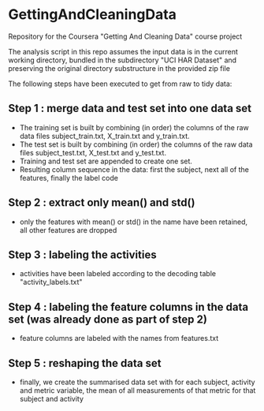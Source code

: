 GettingAndCleaningData
======================

Repository for the Coursera "Getting And Cleaning Data" course project 

The analysis script in this repo assumes the input data is in the current working directory, bundled in the subdirectory "UCI HAR Dataset" and preserving the original directory substructure in the provided zip file

The following steps have been executed to get from raw to tidy data:

## Step 1 : merge data and test set into one data set

* The training set is built by combining (in order) the columns of the raw data files subject_train.txt, X_train.txt and y_train.txt.
* The test set is built by combining (in order) the columns of the raw data files subject_test.txt, X_test.txt and y_test.txt.
* Training and test set are appended to create one set.
* Resulting column sequence in the data: first the subject, next all of the features, finally the label code


## Step 2 : extract only mean() and std()

* only the features with mean() or std() in the name have been retained, all other features are dropped

## Step 3 : labeling the activities 

* activities have been labeled according to the decoding table "activity_labels.txt"



## Step 4 : labeling the feature columns in the data set (was already done as part of step 2)

* feature columns are labeled with the names from features.txt


## Step 5 : reshaping the data set

* finally, we create the summarised data set with for each subject, activity and metric variable, the mean of all measurements of that metric for that subject and activity

